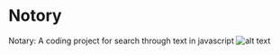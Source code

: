 # Notory
Notary: A coding project for search through text in javascript
![alt text](https://github.com/RushikeshGandhmal/Notory/scr.jpg)
